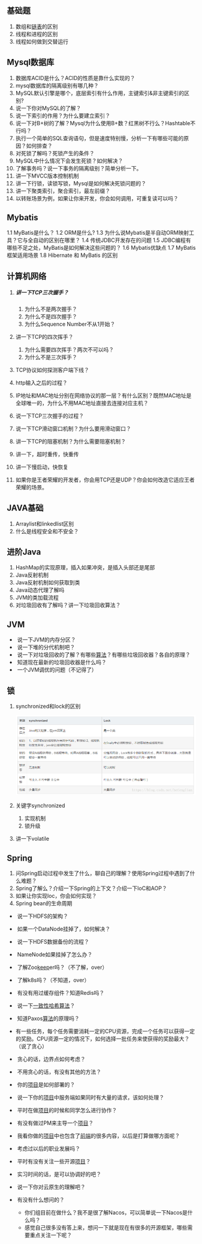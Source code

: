 ##   基础题

1. 数组和[链表](https://www.nowcoder.com/jump/super-jump/word?word=链表)的区别
2. 线程和进程的区别
3. 线程如何做到交替运行

## Mysql数据库

1. 数据库ACID是什么？ACID的性质是靠什么实现的？
2. mysql数据库的隔离级别有哪几种？
3. MySQL默认引擎是哪个，底层索引有什么作用，主键索引&非主键索引的区别?
4. 说一下你对MySQL的了解？       
5. 说一下索引的作用？为什么要建立索引？       
6. 说一下对B+树的了解？Mysql为什么使用B+数？红黑树不行么？Hashtable不行吗？
7.  执行一个简单的SQL查询语句，但是速度特别慢，分析一下有哪些可能的原因？如何排查？       
8. 对死锁了解吗？死锁产生的条件？       
9. MySQL中什么情况下会发生死锁？如何解决？       
10. 了解事务吗？说一下事务的隔离级别？简单分析一下。       
11. 讲一下MVCC版本控制机制
12. 讲一下行锁，读锁写锁，Mysql是如何解决死锁问题的？
13. 讲一下聚类索引，聚合索引，最左前缀？
14. 以转账场景为例，如果让你来开发，你会如何调用，可重复读可以吗？

## Mybatis

1.1 MyBatis是什么？
1.2 ORM是什么?
1.3 为什么说Mybatis是半自动ORM映射工具？它与全自动的区别在哪里？
1.4 传统JDBC开发存在的问题
1.5 JDBC编程有哪些不足之处，MyBatis是如何解决这些问题的？
1.6 Mybatis优缺点
1.7 MyBatis框架适用场景
1.8 Hibernate 和 MyBatis 的区别

## 计算机网络

1. ##### 讲一下TCP三次握手？

   1. 为什么不是两次握手？
   2. 为什么不是四次握手？
   3. 为什么Sequence Number不从1开始？

2. 讲一下TCP的四次挥手？

   1. 为什么需要四次挥手？两次不可以吗？
   2. 为什么不是三次挥手？

3. TCP协议如何探测客户端下线？

4. http输入之后的过程？

5. IP地址和MAC地址分别在网络协议的那一层？有什么区别？既然MAC地址是全球唯一的，为什么不用MAC地址直接去连接对应主机？

6. 说一下TCP三次握手的过程？       

7. 说一下TCP滑动窗口机制？为什么要用滑动窗口？      

8. 讲一下TCP的阻塞机制？为什么需要阻塞机制？

9. 讲一下，超时重传，快重传

10. 讲一下慢启动，快恢复

11. 如果你是王者荣耀的开发者，你会用TCP还是UDP？你会如何改造它适应王者荣耀的场景。

## JAVA基础

1. Arraylist和linkedlist区别
2. 什么是线程安全和不安全？

## 进阶Java

1. HashMap的实现原理，插入如果冲突，是插入头部还是尾部 
2. Java反射机制 
3. Java反射机制如何获取到类 
4. Java动态代理了解吗
5. JVM的类加载流程
6. 对垃圾回收有了解吗？讲一下垃圾回收算法？

## JVM

- ​     说一下JVM的内存分区？       
- ​        说一下堆的分代机制吧？       
- ​        说一下对垃圾回收的了解？有哪些[算法]()？有哪些垃圾回收器？各自的原理？       
- ​        知道现在最新的垃圾回收器是什么吗？       
- ​        一个JVM调优的问题（不记得了）       

## 锁

1. synchronized和lock的区别

   ![image-20210123104516714](./img/image-20210123104516714.png)

2. 关键字synchronized

   1. 实现机制
   2. 锁升级
   
3. 讲一下volatile

   

## Spring

1. 问Spring启动过程中发生了什么，聊自己的理解？使用Spring过程中遇到了什么难题？
2. Spring了解么？介绍一下Spring的上下文？介绍一下IoC和AOP？
3. 如果让你实现Ioc，你会如何实现？
4. Spring bean的生命周期
   ​

- ​        说一下HDFS的架构？       
- ​        如果一个DataNode挂掉了，如何解决？       
- ​        说一下HDFS数据备份的流程？       
- ​        NameNode如果挂掉了怎么办？  

- ​        了解Zoo[keep]()er吗？（不了解，over）       
- ​        了解k8s吗？（不知道，over）       
- ​        有没有用过缓存组件？知道Redis吗？       
- ​        说一下[一致性哈希算法]()？       
- ​        知道Paxos[算法]()的原理吗？     

- ​        有一些任务，每个任务需要消耗一定的CPU资源，完成一个任务可以获得一定的奖励。CPU资源一定的情况下，如何选择一批任务来使获得的奖励最大？（说了贪心）       
- ​        贪心的话，边界点如何考虑？       
- ​        不用贪心的话，有没有其他的方法？ 

- ​        你的[项目]()是如何部署的？       
- ​        说一下你的[项目]()中服务端如果同时有大量的请求，该如何处理？   

- ​        平时在做[项目]()的时候和同学怎么进行协作？       
- ​        有没有做过PM来主导一个[项目]()？       
- ​        我看你做的[项目]()中也包含了[前端]()的很多内容，以后是打算做哪方面呢？       
- ​        考虑过以后的职业发展吗？       
- ​        平时有没有关注一些开源[项目]()？       
- ​        实习时间的话，是可以协调好的吧？       
- ​        说一下你对云原生的理解吧？       
- ​        有没有什么想问的？       
  - ​          你们组目前在做什么？我不是很了解Nacos，可以简单说一下Nacos是什么吗？         
  - ​          感觉自己很多没有答上来，想问一下就是现在有很多的开源框架，哪些需要重点关注一下呢？         

​      
​     